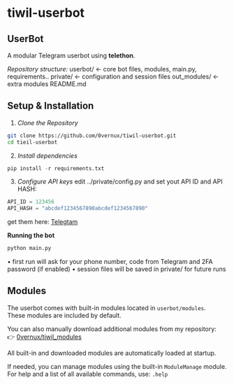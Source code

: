 # tiwil-userbot
## UserBot 

A modular Telegram userbot using **telethon**.

*Repository structure:*
userbot/ ← core bot
  files, modules, main.py, requirements..
private/ ← configuration and session files
out_modules/ ← extra modules
README.md

## Setup & Installation 

1. *Clone the Repository*
```bash
git clone https://github.com/0vernux/tiwil-userbot.git
cd tieil-userbot
```
2. *Install dependencies*
```python
pip install -r requirements.txt
```
3. *Configure API keys*
edit ../private/config.py and set yout API ID and API HASH:
```python
API_ID = 123456
API_HASH = "abcdef1234567890abcdef1234567890"
```
get them here:
[Telegtam](https://my.telegram.org/apps)

**Running the bot**
```python
python main.py
```
• first run will ask for your phone number, code from Telegram and 2FA password (if enabled)
• session files will be saved in private/ for future runs

## Modules

The userbot comes with built-in modules located in `userbot/modules`.  
These modules are included by default.  

You can also manually download additional modules from my repository:  
👉 [0vernux/tiwil_modules](https://github.com/0vernux/tiwil_modules)  

All built-in and downloaded modules are automatically loaded at startup.  

If needed, you can manage modules using the built-in `ModuleManage` module.  
For help and a list of all available commands, use: `.help`
